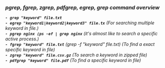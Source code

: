 ### <i>  pgrep, fgrep, zgrep, pdfgrep, egrep, grep command overview <i/> ###

__```- grep "keyword" file.txt```__  
__```- egrep "keyword1|keyword2|keyword3" file.tx```__ (For searching multiple keyword in file.)  
__```- pgrep nginx (ps -ef | grep nginx```__ (it's almost like to search a specific active process.)   
__```- fgrep "keyword" file.txt```__ (grep -f "keyword" file.txt) (To find a exact specific keyword in file)  
__```- zgrep "keyword" file.csv.gz```__ (To search a keyword in zipped file)  
__```- pdfgrep "keyword" file.pdf```__ (To find a specific keyword in file)  
